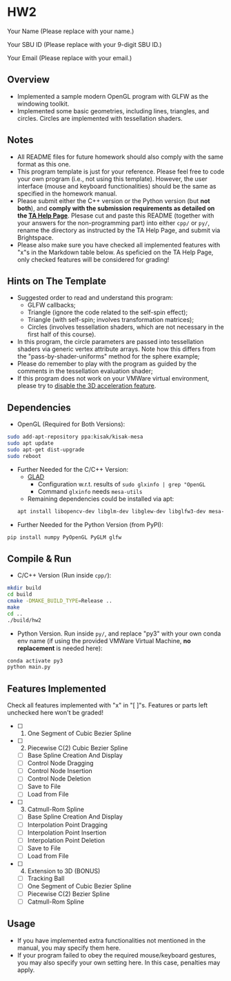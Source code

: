 # HW2

Your Name (Please replace with your name.)

Your SBU ID (Please replace with your 9-digit SBU ID.)

Your Email (Please replace with your email.)

## Overview

- Implemented a sample modern OpenGL program with GLFW as the windowing toolkit. 
- Implemented some basic geometries, including lines, triangles, and circles. Circles are implemented with tessellation shaders. 

## Notes

- All README files for future homework should also comply with the same format as this one. 
- This program template is just for your reference. Please feel free to code your own program (i.e., not using this template). However, the user interface (mouse and keyboard functionalities) should be the same as specified in the homework manual. 
- Please submit either the C++ version or the Python version (but **not both**), and **comply with the submission requirements as detailed on the [TA Help Page](https://www3.cs.stonybrook.edu/~xihan1/courses/cse528/ta_help_page.html)**. Plesase cut and paste this README (together with your answers for the non-programming part) into either `cpp/` or `py/`, rename the directory as instructed by the TA Help Page, and submit via Brightspace. 
- Please also make sure you have checked all implemented features with "x"s in the Markdown table below. As speficied on the TA Help Page, only checked features will be considered for grading!

## Hints on The Template

- Suggested order to read and understand this program: 
  - GLFW callbacks;
  - Triangle (ignore the code related to the self-spin effect);
  - Triangle (with self-spin; involves transformation matrices);
  - Circles (involves tessellation shaders, which are not necessary in the first half of this course). 
- In this program, the circle parameters are passed into tessellation shaders via generic vertex attribute arrays. 
  Note how this differs from the "pass-by-shader-uniforms" method for the sphere example; 
- Please do remember to play with the program as guided by the comments in the tessellation evaluation shader;
- If this program does not work on your VMWare virtual environment, 
  please try to [disable the 3D acceleration feature](https://kb.vmware.com/s/article/59146). 

## Dependencies

- OpenGL (Required for Both Versions):
```bash
sudo add-apt-repository ppa:kisak/kisak-mesa
sudo apt update
sudo apt-get dist-upgrade
sudo reboot
```
- Further Needed for the C/C++ Version: 
  - [GLAD](https://glad.dav1d.de/)
    - Configuration w.r.t. results of `sudo glxinfo | grep "OpenGL`
    - Command `glxinfo` needs `mesa-utils`
  - Remaining dependencies could be installed via apt:
  ```bash
  apt install libopencv-dev libglm-dev libglew-dev libglfw3-dev mesa-utils libx11-dev libxi-dev libxrandr-dev
  ```
- Further Needed for the Python Version (from PyPI):
```bash
pip install numpy PyOpenGL PyGLM glfw
```

## Compile & Run

- C/C++ Version (Run inside `cpp/`): 
```bash
mkdir build
cd build
cmake -DMAKE_BUILD_TYPE=Release ..
make 
cd ..
./build/hw2
```
- Python Version. Run inside `py/`, and replace "py3" with your own conda env name (if using the provided VMWare Virtual Machine, **no replacement** is needed here):
```bash
conda activate py3
python main.py
```

## Features Implemented

Check all features implemented with "x" in "[ ]"s. 
Features or parts left unchecked here won't be graded! 

- [ ] 1. One Segment of Cubic Bezier Spline
- [ ] 2. Piecewise C(2) Cubic Bezier Spline
  - [ ] Base Spline Creation And Display
  - [ ] Control Node Dragging
  - [ ] Control Node Insertion
  - [ ] Control Node Deletion
  - [ ] Save to File
  - [ ] Load from File
- [ ] 3. Catmull-Rom Spline
  - [ ] Base Spline Creation And Display
  - [ ] Interpolation Point Dragging
  - [ ] Interpolation Point Insertion
  - [ ] Interpolation Point Deletion
  - [ ] Save to File
  - [ ] Load from File
- [ ] 4. Extension to 3D (BONUS)
  - [ ] Tracking Ball
  - [ ] One Segment of Cubic Bezier Spline
  - [ ] Piecewise C(2) Bezier Spline
  - [ ] Catmull-Rom Spline

## Usage

- If you have implemented extra functionalities not mentioned in the manual, you may specify them here.
- If your program failed to obey the required mouse/keyboard gestures, you may also specify your own setting here. In this case, penalties may apply.
